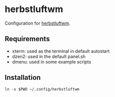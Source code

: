 # herbstluftwm

Configuration for [herbstluftwm](https://herbstluftwm.org).

## Requirements

* xterm: used as the terminal in default autostart
* dzen2: used in the default panel.sh
* dmenu: used in some example scripts

## Installation

```
ln -s $PWD ~/.config/herbstluftwm
```
